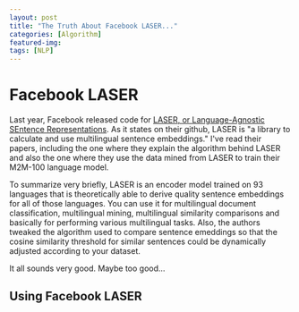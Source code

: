 ```yaml
---
layout: post
title: "The Truth About Facebook LASER..."
categories: [Algorithm]
featured-img: 
tags: [NLP]
---
```


# Facebook LASER

Last year, Facebook released code for [LASER, or Language-Agnostic SEntence Representations](https://github.com/facebookresearch/laser). As it states on their github, LASER is "a library to calculate and use multilingual sentence embeddings." I've read their papers, including the one where they explain the algorithm behind LASER and also the one where they use the data mined from LASER to train their M2M-100 language model. 

To summarize very briefly, LASER is an encoder model trained on 93 languages that is theoretically able to derive quality sentence embeddings for all of those languages. You can use it for multilingual document classification, multilingual mining, multilingual similarity comparisons and basically for performing various multilingual tasks. Also, the authors tweaked the algorithm used to compare sentence emeddings so that the cosine similarity threshold for similar sentences could be dynamically adjusted according to your dataset. 

It all sounds very good. Maybe too good...

## Using Facebook LASER

